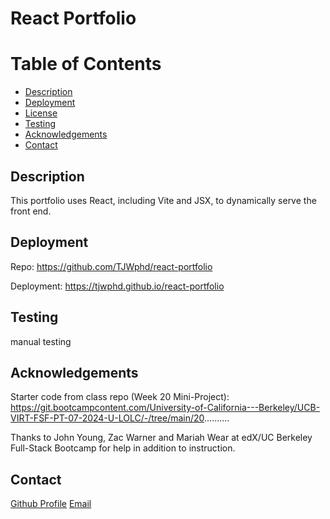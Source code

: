 # React Portfolio

# Table of Contents

- [Description](#description)
- [Deployment](#deployment)
- [License](#license)
- [Testing](#testing)
- [Acknowledgements](#acknowledgements)
- [Contact](#contact)

## Description

This portfolio uses React, including Vite and JSX, to dynamically serve the front end.

## Deployment

Repo: https://github.com/TJWphd/react-portfolio

Deployment: https://tjwphd.github.io/react-portfolio

## Testing

manual testing

## Acknowledgements

Starter code from class repo (Week 20 Mini-Project): https://git.bootcampcontent.com/University-of-California---Berkeley/UCB-VIRT-FSF-PT-07-2024-U-LOLC/-/tree/main/20..........

Thanks to John Young, Zac Warner and Mariah Wear at edX/UC Berkeley Full-Stack Bootcamp for help in addition to instruction.

## Contact

[Github Profile](https://github.com/TJWphd)
[Email](mailto:tjwhitephd@gmail.com)
